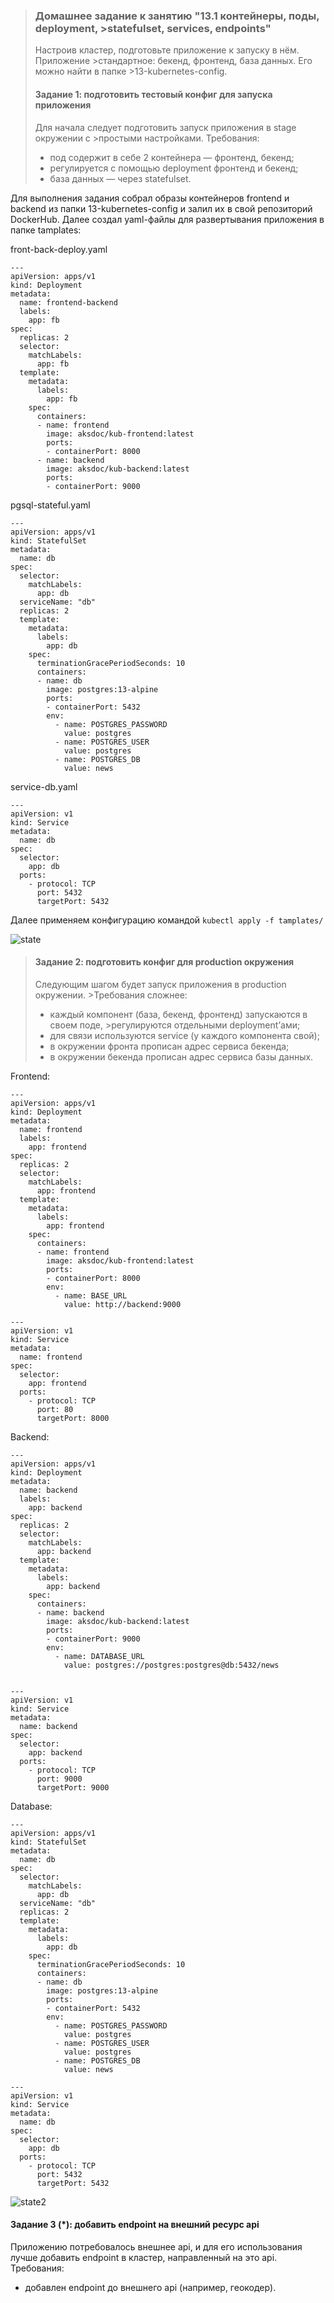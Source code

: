 >### Домашнее задание к занятию "13.1 контейнеры, поды, deployment, >statefulset, services, endpoints"
>Настроив кластер, подготовьте приложение к запуску в нём. Приложение >стандартное: бекенд, фронтенд, база данных. Его можно найти в папке >13-kubernetes-config.
>
>#### Задание 1: подготовить тестовый конфиг для запуска приложения
>Для начала следует подготовить запуск приложения в stage окружении с >простыми настройками. Требования:
>* под содержит в себе 2 контейнера — фронтенд, бекенд;
>* регулируется с помощью deployment фронтенд и бекенд;
>* база данных — через statefulset.

Для выполнения задания собрал образы контейнеров frontend и backend из папки 13-kubernetes-config и залил их в свой репозиторий DockerHub. Далее создал yaml-файлы для развертывания приложения в папке tamplates:

front-back-deploy.yaml

```
---
apiVersion: apps/v1
kind: Deployment
metadata:
  name: frontend-backend
  labels:
    app: fb
spec:
  replicas: 2
  selector:
    matchLabels:
      app: fb
  template:
    metadata:
      labels:
        app: fb
    spec:
      containers:
      - name: frontend
        image: aksdoc/kub-frontend:latest
        ports:
        - containerPort: 8000
      - name: backend
        image: aksdoc/kub-backend:latest
        ports:
        - containerPort: 9000
```
pgsql-stateful.yaml
```
---
apiVersion: apps/v1
kind: StatefulSet
metadata:
  name: db
spec:
  selector:
    matchLabels:
      app: db
  serviceName: "db"
  replicas: 2
  template:
    metadata:
      labels:
        app: db
    spec:
      terminationGracePeriodSeconds: 10
      containers:
      - name: db
        image: postgres:13-alpine
        ports:
        - containerPort: 5432
        env:
          - name: POSTGRES_PASSWORD
            value: postgres
          - name: POSTGRES_USER
            value: postgres
          - name: POSTGRES_DB
            value: news
```    
service-db.yaml
```
---
apiVersion: v1
kind: Service
metadata:
  name: db
spec:
  selector:
    app: db
  ports:
    - protocol: TCP
      port: 5432
      targetPort: 5432
```        
Далее применяем конфигурацию командой ```kubectl apply -f tamplates/``` 

![state](state.jpg)

>#### Задание 2: подготовить конфиг для production окружения
>Следующим шагом будет запуск приложения в production окружении. >Требования сложнее:
>* каждый компонент (база, бекенд, фронтенд) запускаются в своем поде, >регулируются отдельными deployment’ами;
>* для связи используются service (у каждого компонента свой);
>* в окружении фронта прописан адрес сервиса бекенда;
>* в окружении бекенда прописан адрес сервиса базы данных.

Frontend:
```
---
apiVersion: apps/v1
kind: Deployment
metadata:
  name: frontend
  labels:
    app: frontend
spec:
  replicas: 2
  selector:
    matchLabels:
      app: frontend
  template:
    metadata:
      labels:
        app: frontend
    spec:
      containers:
      - name: frontend
        image: aksdoc/kub-frontend:latest
        ports:
        - containerPort: 8000
        env:
          - name: BASE_URL
            value: http://backend:9000

---
apiVersion: v1
kind: Service
metadata:
  name: frontend
spec:
  selector:
    app: frontend
  ports:
    - protocol: TCP
      port: 80
      targetPort: 8000
```
Backend:
```
---
apiVersion: apps/v1
kind: Deployment
metadata:
  name: backend
  labels:
    app: backend
spec:
  replicas: 2
  selector:
    matchLabels:
      app: backend
  template:
    metadata:
      labels:
        app: backend
    spec:
      containers:
      - name: backend
        image: aksdoc/kub-backend:latest
        ports:
        - containerPort: 9000
        env:
          - name: DATABASE_URL
            value: postgres://postgres:postgres@db:5432/news
        

---
apiVersion: v1
kind: Service
metadata:
  name: backend
spec:
  selector:
    app: backend
  ports:
    - protocol: TCP
      port: 9000
      targetPort: 9000
```
Database:
```
---
apiVersion: apps/v1
kind: StatefulSet
metadata:
  name: db
spec:
  selector:
    matchLabels:
      app: db
  serviceName: "db"
  replicas: 2
  template:
    metadata:
      labels:
        app: db
    spec:
      terminationGracePeriodSeconds: 10
      containers:
      - name: db
        image: postgres:13-alpine
        ports:
        - containerPort: 5432
        env:
          - name: POSTGRES_PASSWORD
            value: postgres
          - name: POSTGRES_USER
            value: postgres
          - name: POSTGRES_DB
            value: news

---
apiVersion: v1
kind: Service
metadata:
  name: db
spec:
  selector:
    app: db
  ports:
    - protocol: TCP
      port: 5432
      targetPort: 5432            
```

![state2](state2.jpg)

#### Задание 3 (*): добавить endpoint на внешний ресурс api
Приложению потребовалось внешнее api, и для его использования лучше добавить endpoint в кластер, направленный на это api. Требования:
* добавлен endpoint до внешнего api (например, геокодер).

